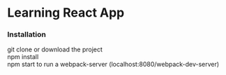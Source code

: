# Learning React App

### Installation
git clone or download the project  
npm install  
npm start to run a webpack-server (localhost:8080/webpack-dev-server)  
